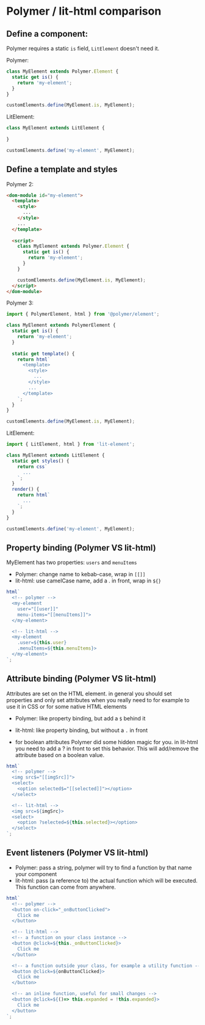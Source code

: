 # Polymer / lit-html comparison

## Define a component:

Polymer requires a static `is` field, `LitElement` doesn't need it.

Polymer:
```javascript
class MyElement extends Polymer.Element {
  static get is() {
    return 'my-element';
  }
}

customElements.define(MyElement.is, MyElement);
```

LitElement:

```javascript
class MyElement extends LitElement {
  
}

customElements.define('my-element', MyElement);
```

## Define a template and styles

Polymer 2:
```html
<dom-module id="my-element">
  <template>
    <style>
      ...
    </style>
    ...
  </template>
  
  <script>
    class MyElement extends Polymer.Element {
      static get is() {
        return 'my-element';
      }
    }

    customElements.define(MyElement.is, MyElement);
  </script>
</dom-module>
```

Polymer 3:
```js
import { PolymerElement, html } from '@polymer/element';

class MyElement extends PolymerElement {
  static get is() {
    return 'my-element';
  }
  
  static get template() {
    return html`
      <template>
        <style>
          ...
        </style>
        ...
      </template>
    `;
  }
}

customElements.define(MyElement.is, MyElement);
```

LitElement:
```js
import { LitElement, html } from 'lit-element';

class MyElement extends LitElement {
  static get styles() {
    return css`
      ...
    `;
  }
  render() {
    return html`
      ...
    `;
  }
}

customElements.define('my-element', MyElement);
```

## Property binding (Polymer VS lit-html)
MyElement has two properties: `users` and `menuItems`
- Polymer: change name to kebab-case, wrap in `[[]]`
- lit-html: use camelCase name, add a . in front, wrap in `${}`

```javascript
html`
  <!-- polymer -->
  <my-element
    user="[[user]]"
    menu-items="[[menuItems]]">
  </my-element>

  <!-- lit-html -->
  <my-element
    .user=${this.user}
    .menuItems=${this.menuItems}>
  </my-element>
`;
```

## Attribute binding (Polymer VS lit-html)
Attributes are set on the HTML element. in general you should set properties and only set attributes
when you really need to for example to use it in CSS or for some native HTML elements

- Polymer: like property binding, but add a `$` behind it
- lit-html: like property binding, but without a `.` in front

- for boolean attributes Polymer did some hidden magic for you. in lit-html you need to add a ? in front to set this behavior. This will add/remove the attribute based on a boolean value.
```javascript
html`
  <!-- polymer -->
  <img src$="[[imgSrc]]">
  <select>
    <option selected$="[[selected]]"></option>
  </select>

  <!-- lit-html -->
  <img src=${imgSrc}>
  <select>
    <option ?selected=${this.selected}></option>
  </select>
`;
```

## Event listeners (Polymer VS lit-html)
- Polymer: pass a string, polymer will try to find a function by that name your component
- lit-html: pass (a reference to) the actual function which will be executed. This function can come from anywhere.
```javascript
html`
  <!-- polymer -->
  <button on-click="_onButtonClicked">
    Click me
  </button>

  <!-- lit-html -->
  <!-- a function on your class instance -->
  <button @click=${this._onButtonClicked}>
    Click me
  </button>

  <!-- a function outside your class, for example a utility function -->
  <button @click=${onButtonClicked}>
    Click me
  </button>

  <!-- an inline function, useful for small changes -->
  <button @click=${()=> this.expanded = !this.expanded}>
    Click me
  </button>
`;
```

